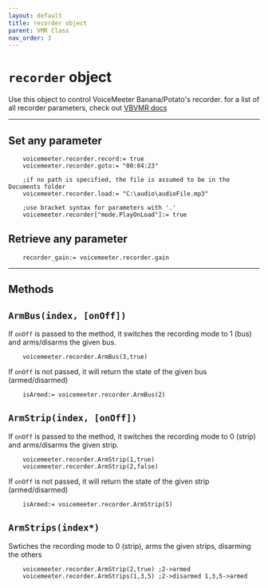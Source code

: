 ```yaml
---
layout: default
title: recorder object
parent: VMR Class
nav_order: 3
---
```

# `recorder` object

Use this object to control VoiceMeeter Banana/Potato's recorder.
for a list of all recorder parameters, check out [VBVMR docs](http://download.vb-audio.com/Download_CABLE/VoicemeeterRemoteAPI.pdf#page=16)

---

## Set any parameter

```
    voicemeeter.recorder.record:= true
    voicemeeter.recorder.goto:= "00:04:23"

    ;if no path is specified, the file is assumed to be in the Documents folder
    voicemeeter.recorder.load:= "C:\audio\audioFile.mp3"
    
    ;use bracket syntax for parameters with '.'
    voicemeeter.recorder["mode.PlayOnLoad"]:= true 
```

## Retrieve any parameter
```
    recorder_gain:= voicemeeter.recorder.gain
```

---

## Methods

## `ArmBus(index, [onOff])`
If `onOff` is passed to the method, it switches the recording mode to 1 (bus) and arms/disarms the given bus.

```
    voicemeeter.recorder.ArmBus(3,true)
```
If `onOff` is not passed, it will return the state of the given bus (armed/disarmed)

```
    isArmed:= voicemeeter.recorder.ArmBus(2)
```

## `ArmStrip(index, [onOff])`
If `onOff` is passed to the method, it switches the recording mode to 0 (strip) and arms/disarms the given strip.

```
    voicemeeter.recorder.ArmStrip(1,true)
    voicemeeter.recorder.ArmStrip(2,false)
```
If `onOff` is not passed, it will return the state of the given strip (armed/disarmed)

```
    isArmed:= voicemeeter.recorder.ArmStrip(5)
```

## `ArmStrips(index*)`
Swtiches the recording mode to 0 (strip), arms the given strips, disarming the others

```
    voicemeeter.recorder.ArmStrip(2,true) ;2->armed
    voicemeeter.recorder.ArmStrips(1,3,5) ;2->disarmed 1,3,5->armed
```